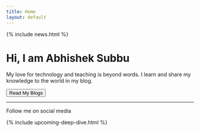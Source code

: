 ```yaml
---
title: Home
layout: default
---
```


{% include news.html %}

<div class="jumbotron text-center">
  <h1>Hi, I am Abhishek Subbu</h1>
  <p>My love for technology and teaching is beyond words. I learn and share my knowledge to the world in my blog.</p>
  <a href="{{site.baseurl}}/blog"><button class="btn btn-primary btn-lg">Read My Blogs</button></a>
  <hr/>
  <p>Follow me on social media 
      <a href="https://www.github.com/abhisheksubbu"><i class="fa fa-github-square fa-lg" aria-hidden="true"></i></a>
      <a href="https://twitter.com/abhisheksubbu"><i class="fa fa-twitter-square fa-lg" aria-hidden="true"></i></a>
      <a href="https://www.linkedin.com/in/abhisheksivasubramanian/"><i class="fa fa-linkedin-square fa-lg" aria-hidden="true"></i></a></p>
  
</div>
<div>
{% include upcoming-deep-dive.html %}

